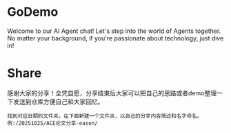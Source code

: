 # GoDemo
Welcome to our AI Agent chat! Let's step into the world of Agents together. No matter your background, if you're passionate about technology, just dive in!

# Share
感谢大家的分享！全凭自愿，分享结束后大家可以把自己的思路或者demo整理一下发送到仓库方便自己和大家回忆。
```
找到对应日期的文件夹，在下面新建一个文件夹，以自己的分享内容简述和名字命名。例:/20251025/ACE论文分享-eason/
```

